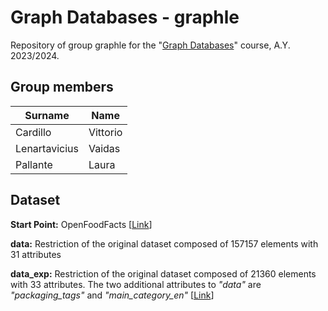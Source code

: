 # Graph Databases - graphle

Repository of group graphle for the "[Graph Databases](https://iiia.dei.unipd.it/education/database-2/)"
course, A.Y. 2023/2024. 


## Group members
| Surname   | Name      |
|-----------|-----------|
| Cardillo  | Vittorio	|
| Lenartavicius | Vaidas|
| Pallante  | Laura     |


## Dataset
**Start Point:** OpenFoodFacts [[Link](https://github.com/openfoodfacts)]  

**data:** Restriction of the original dataset composed of 157157 elements with 31 attributes

**data_exp:** Restriction of the original dataset composed of 21360 elements with 33 attributes. The two additional attributes to *"data"* are *"packaging_tags"* and *"main_category_en"* [[Link](https://github.com/GreedyJacques/graphle/blob/main/data/data_exp.tsv)]